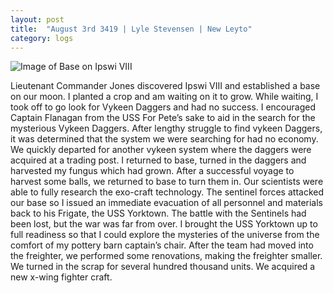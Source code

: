 ```yaml
---
layout: post
title:  "August 3rd 3419 | Lyle Stevensen | New Leyto"
category: logs
---
```


![Image of Base on Ipswi VIII](https://nms-seventh-fleet.github.io/images/stevensen_3419-8-3_001.jpg)

<p>Lieutenant Commander Jones discovered Ipswi VIII and established a base on our moon. I planted a crop and am waiting on it to grow. While waiting, I took off to go look for Vykeen Daggers and had no success. I encouraged Captain Flanagan from the USS For Pete’s sake to aid in the search for the mysterious Vykeen Daggers. After lengthy struggle to find vykeen Daggers, it was determined that the system we were searching for had no economy. We quickly departed for another vykeen system where the daggers were acquired at a trading post. I returned to base, turned in the daggers and harvested my fungus which had grown. After a successful voyage to harvest some balls, we returned to base to turn them in. Our scientists were able to fully research the exo-craft technology. The sentinel forces attacked our base so I issued an immediate evacuation of all personnel and materials back to his Frigate, the USS Yorktown. The battle with the Sentinels had been lost, but the war was far from over. I brought the USS Yorktown up to full readiness so that I could explore the mysteries of the universe from the comfort of my pottery barn captain’s chair. After the team had moved into the freighter, we performed some renovations, making the freighter smaller. We turned in the scrap for several hundred thousand units. We acquired a new x-wing fighter craft.</p>

<!--more-->



